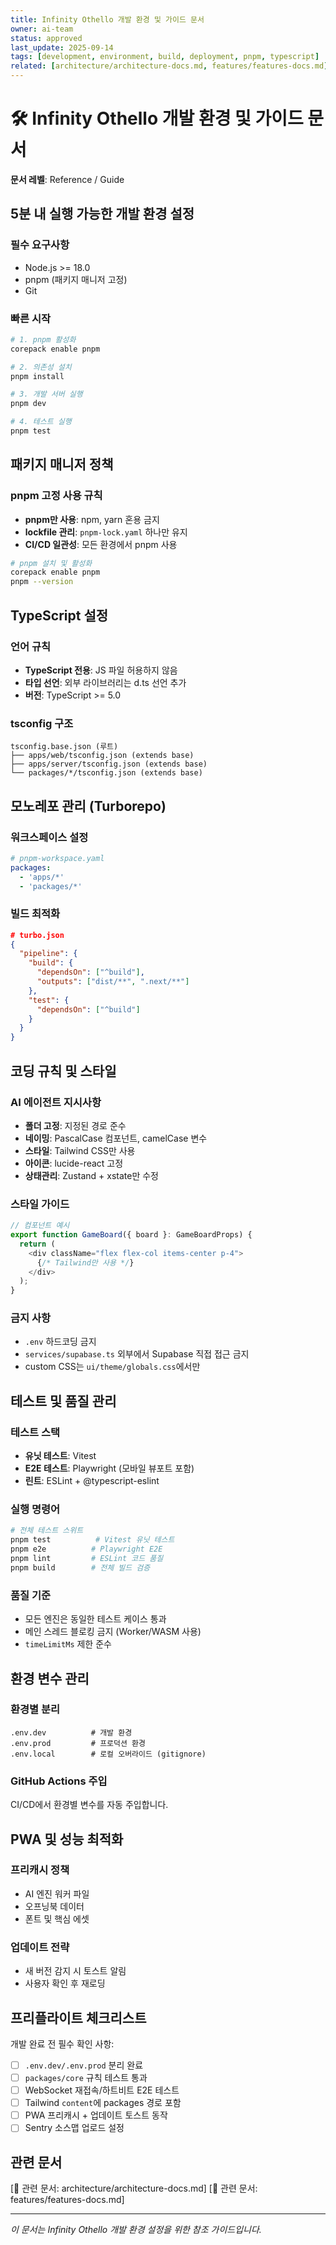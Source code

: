 ```yaml
---
title: Infinity Othello 개발 환경 및 가이드 문서
owner: ai-team
status: approved
last_update: 2025-09-14
tags: [development, environment, build, deployment, pnpm, typescript]
related: [architecture/architecture-docs.md, features/features-docs.md]
---
```


# 🛠️ Infinity Othello 개발 환경 및 가이드 문서

**문서 레벨**: Reference / Guide

## 5분 내 실행 가능한 개발 환경 설정

### 필수 요구사항
- Node.js >= 18.0
- pnpm (패키지 매니저 고정)
- Git

### 빠른 시작
```bash
# 1. pnpm 활성화
corepack enable pnpm

# 2. 의존성 설치
pnpm install

# 3. 개발 서버 실행
pnpm dev

# 4. 테스트 실행
pnpm test
```

## 패키지 매니저 정책

### pnpm 고정 사용 규칙
- **pnpm만 사용**: npm, yarn 혼용 금지
- **lockfile 관리**: `pnpm-lock.yaml` 하나만 유지
- **CI/CD 일관성**: 모든 환경에서 pnpm 사용

```bash
# pnpm 설치 및 활성화
corepack enable pnpm
pnpm --version
```

## TypeScript 설정

### 언어 규칙
- **TypeScript 전용**: JS 파일 허용하지 않음
- **타입 선언**: 외부 라이브러리는 d.ts 선언 추가
- **버전**: TypeScript >= 5.0

### tsconfig 구조
```
tsconfig.base.json (루트)
├── apps/web/tsconfig.json (extends base)
├── apps/server/tsconfig.json (extends base)
└── packages/*/tsconfig.json (extends base)
```

## 모노레포 관리 (Turborepo)

### 워크스페이스 설정
```yaml
# pnpm-workspace.yaml
packages:
  - 'apps/*'
  - 'packages/*'
```

### 빌드 최적화
```json
# turbo.json
{
  "pipeline": {
    "build": {
      "dependsOn": ["^build"],
      "outputs": ["dist/**", ".next/**"]
    },
    "test": {
      "dependsOn": ["^build"]
    }
  }
}
```

## 코딩 규칙 및 스타일

### AI 에이전트 지시사항
- **폴더 고정**: 지정된 경로 준수
- **네이밍**: PascalCase 컴포넌트, camelCase 변수
- **스타일**: Tailwind CSS만 사용
- **아이콘**: lucide-react 고정
- **상태관리**: Zustand + xstate만 수정

### 스타일 가이드
```typescript
// 컴포넌트 예시
export function GameBoard({ board }: GameBoardProps) {
  return (
    <div className="flex flex-col items-center p-4">
      {/* Tailwind만 사용 */}
    </div>
  );
}
```

### 금지 사항
- `.env` 하드코딩 금지
- `services/supabase.ts` 외부에서 Supabase 직접 접근 금지
- custom CSS는 `ui/theme/globals.css`에서만

## 테스트 및 품질 관리

### 테스트 스택
- **유닛 테스트**: Vitest
- **E2E 테스트**: Playwright (모바일 뷰포트 포함)
- **린트**: ESLint + @typescript-eslint

### 실행 명령어
```bash
# 전체 테스트 스위트
pnpm test          # Vitest 유닛 테스트
pnpm e2e          # Playwright E2E
pnpm lint         # ESLint 코드 품질
pnpm build        # 전체 빌드 검증
```

### 품질 기준
- 모든 엔진은 동일한 테스트 케이스 통과
- 메인 스레드 블로킹 금지 (Worker/WASM 사용)
- `timeLimitMs` 제한 준수

## 환경 변수 관리

### 환경별 분리
```
.env.dev          # 개발 환경
.env.prod         # 프로덕션 환경
.env.local        # 로컬 오버라이드 (gitignore)
```

### GitHub Actions 주입
CI/CD에서 환경별 변수를 자동 주입합니다.

## PWA 및 성능 최적화

### 프리캐시 정책
- AI 엔진 워커 파일
- 오프닝북 데이터
- 폰트 및 핵심 에셋

### 업데이트 전략
- 새 버전 감지 시 토스트 알림
- 사용자 확인 후 재로딩

## 프리플라이트 체크리스트

개발 완료 전 필수 확인 사항:

- [ ] `.env.dev/.env.prod` 분리 완료
- [ ] `packages/core` 규칙 테스트 통과
- [ ] WebSocket 재접속/하트비트 E2E 테스트
- [ ] Tailwind `content`에 packages 경로 포함
- [ ] PWA 프리캐시 + 업데이트 토스트 동작
- [ ] Sentry 소스맵 업로드 설정

## 관련 문서
[📎 관련 문서: architecture/architecture-docs.md]
[📎 관련 문서: features/features-docs.md]

---
*이 문서는 Infinity Othello 개발 환경 설정을 위한 참조 가이드입니다.*